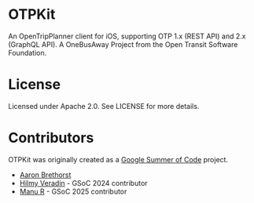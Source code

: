 # OTPKit

An OpenTripPlanner client for iOS, supporting OTP 1.x (REST API) and 2.x (GraphQL API). A OneBusAway Project from the Open Transit Software Foundation.

# License

Licensed under Apache 2.0. See LICENSE for more details.

# Contributors

OTPKit was originally created as a [Google Summer of Code](https://summerofcode.withgoogle.com) project.

* [Aaron Brethorst](https://github.com/aaronbrethorst)
* [Hilmy Veradin](https://github.com/hilmyveradin) - GSoC 2024 contributor
* [Manu R](https://github.com/manu-r12) - GSoC 2025 contributor